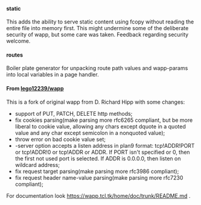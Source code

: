 
#### static
 This adds the ability to serve static content using fcopy without reading
 the entire file into memory first.  This might undermine some of the
 deliberate security of wapp, but some care was taken.  Feedback regarding
 security welcome.

#### routes
 Boiler plate generator for unpacking route path values and wapp-params into
 local variables in a page handler.

#### From [lego12239/wapp](https://github.com/lego12239/wapp)

This is a fork of original wapp from D. Richard Hipp with some changes:

- support of PUT, PATCH, DELETE http methods;
- fix cookies parsing(make parsing more rfc6265 compliant,
  but be more liberal to cookie value,
  allowing any chars except dquote in a quoted value and
  any char except semicolon in a nonquoted value);
- throw error on bad cookie value set;
- -server option accepts a listen address in plan9 format:
  tcp!ADDR!PORT or tcp!ADDR!0 or tcp!ADDR or ADDR.
  If PORT isn't specified or 0, then the first not used port is selected.
  If ADDR is 0.0.0.0, then listen on wildcard address;
- fix request target parsing(make parsing more rfc3986 compliant);
- fix request header name-value parsing(make parsing more rfc7230 compliant);

For documentation look https://wapp.tcl.tk/home/doc/trunk/README.md .
